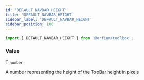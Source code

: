 ```yaml
---
id: 'DEFAULT_NAVBAR_HEIGHT'
title: 'DEFAULT_NAVBAR_HEIGHT'
sidebar_label: 'DEFAULT_NAVBAR_HEIGHT'
sidebar_position: 100
---
```


```ts
import { DEFAULT_NAVBAR_HEIGHT } from '@orfium/toolbox';
```

### Value

Ƭ `number`

A number representing the height of the TopBar height in pixels